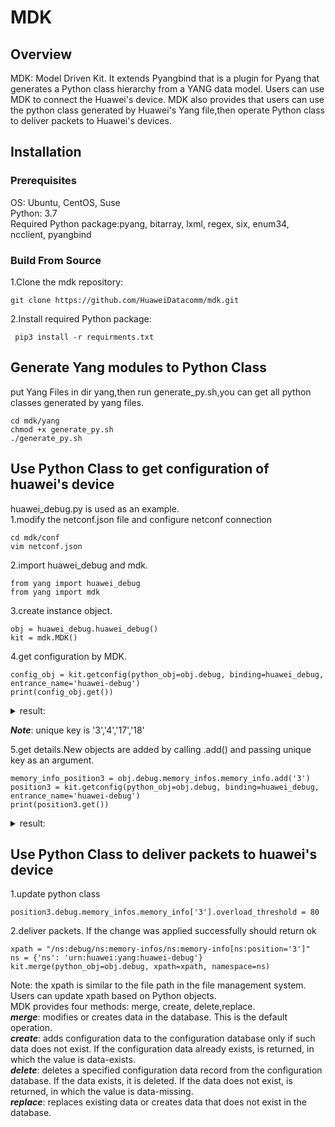 # **MDK**

## **Overview**
MDK: Model Driven Kit. It extends Pyangbind that  is a plugin for Pyang that generates a Python class hierarchy from a YANG data
model.  Users can use MDK to connect the Huawei's device. MDK also provides that users can use the python class
generated by Huawei's Yang file,then operate Python class to deliver packets to Huawei's devices. 

## **Installation**
### **Prerequisites**

OS: Ubuntu, CentOS, Suse  
Python: 3.7  
Required Python package:pyang, bitarray, lxml, regex, six, enum34, ncclient, pyangbind

### Build From Source  

1.Clone the mdk repository:
 ```
 git clone https://github.com/HuaweiDatacomm/mdk.git
 ```
2.Install required Python package:
```
 pip3 install -r requirments.txt
```

## Generate Yang modules to Python Class
put Yang Files in dir yang,then run generate_py.sh,you can get all python classes generated by yang files.

```
cd mdk/yang
chmod +x generate_py.sh
./generate_py.sh
```

## Use Python Class to get configuration of huawei's device
huawei_debug.py is used as an example.  
1.modify the netconf.json file and configure netconf connection
```
cd mdk/conf
vim netconf.json
```
2.import huawei_debug and mdk.
```
from yang import huawei_debug
from yang import mdk
```
3.create instance object.
```
obj = huawei_debug.huawei_debug() 
kit = mdk.MDK()
```
4.get configuration by MDK.

```
config_obj = kit.getconfig(python_obj=obj.debug, binding=huawei_debug, entrance_name='huawei-debug')
print(config_obj.get())
```
<details markdown="1">
<summary>result:</summary>
{'debug':
<br>{'cpu-infos': 
<br>{'cpu-info': 
<br>OrderedDict([
<br>('3', {'position': '3', 'overload-threshold': 90, 'unoverload-threshold': 75, 'interval': 8, 'index': 0, 'system-cpu-usage': 0, 'monitor-number': 0, 'monitor-cycle': 0, 'overload-state-change-time': '', 'current-overload-state': ''}), 
<br>('4', {'position': '4', 'overload-threshold': 90, 'unoverload-threshold': 75, 'interval': 8, 'index': 0, 'system-cpu-usage': 0, 'monitor-number': 0, 'monitor-cycle': 0, 'overload-state-change-time': '', 'current-overload-state': ''}), 
<br>('17', {'position': '17', 'overload-threshold': 90, 'unoverload-threshold': 75, 'interval': 8, 'index': 0, 'system-cpu-usage': 0, 'monitor-number': 0, 'monitor-cycle': 0, 'overload-state-change-time': '', 'current-overload-state': ''}), 
<br>('18', {'position': '18', 'overload-threshold': 90, 'unoverload-threshold': 75, 'interval': 8, 'index': 0, 'system-cpu-usage': 0, 'monitor-number': 0, 'monitor-cycle': 0, 'overload-state-change-time': '', 'current-overload-state': ''})])}, 
<br>'memory-infos': 
<br>{'memory-info': 
<br>OrderedDict([
<br>('3', {'position': '3', 'overload-threshold': 95, 'unoverload-threshold': 75, 'memreli-notice-threshold': 85, 'memreli-overload-threshold': 95, 'index': 0, 'os-memory-total': 0, 'os-memory-use': 0, 'os-memory-free': 0, 'os-memory-usage': 0, 'do-memory-total': 0, 'do-memory-use': 0, 'do-memory-free': 0, 'do-memory-usage': 0, 'simple-memory-total': 0, 'simple-memory-use': 0, 'simple-memory-free': 0, 'simple-memory-usage': 0, 'overload-state-change-time': '', 'current-overload-state': ''}), 
<br>('4', {'position': '4', 'overload-threshold': 95, 'unoverload-threshold': 75, 'memreli-notice-threshold': 85, 'memreli-overload-threshold': 95, 'index': 0, 'os-memory-total': 0, 'os-memory-use': 0, 'os-memory-free': 0, 'os-memory-usage': 0, 'do-memory-total': 0, 'do-memory-use': 0, 'do-memory-free': 0, 'do-memory-usage': 0, 'simple-memory-total': 0, 'simple-memory-use': 0, 'simple-memory-free': 0, 'simple-memory-usage': 0, 'overload-state-change-time': '', 'current-overload-state': ''}), 
<br>('17', {'position': '17', 'overload-threshold': 95, 'unoverload-threshold': 75, 'memreli-notice-threshold': 85, 'memreli-overload-threshold': 95, 'index': 0, 'os-memory-total': 0, 'os-memory-use': 0, 'os-memory-free': 0, 'os-memory-usage': 0, 'do-memory-total': 0, 'do-memory-use': 0, 'do-memory-free': 0, 'do-memory-usage': 0, 'simple-memory-total': 0, 'simple-memory-use': 0, 'simple-memory-free': 0, 'simple-memory-usage': 0, 'overload-state-change-time': '', 'current-overload-state': ''}), 
<br>('18', {'position': '18', 'overload-threshold': 95, 'unoverload-threshold': 75, 'memreli-notice-threshold': 85, 'memreli-overload-threshold': 95, 'index': 0, 'os-memory-total': 0, 'os-memory-use': 0, 'os-memory-free': 0, 'os-memory-usage': 0, 'do-memory-total': 0, 'do-memory-use': 0, 'do-memory-free': 0, 'do-memory-usage': 0, 'simple-memory-total': 0, 'simple-memory-use': 0, 'simple-memory-free': 0, 'simple-memory-usage': 0, 'overload-state-change-time': '', 'current-overload-state': ''})])}, 
<br>'resouce-reliability': {'memory-reliability': {'enable': False}, 'memory-reliability-switchover-threshold': {'threshold': 70}, 'flow-control-message-reliability': {'enable': True}}, 
<br>'service-cpu-infos': {'service-cpu-info': OrderedDict()}, 'board-resouce-states': {'board-resouce-state': OrderedDict()}}}
</details>

***Note***: unique key is '3','4','17','18'

5.get details.New objects are added by calling .add() and passing unique key as an argument.
```
memory_info_position3 = obj.debug.memory_infos.memory_info.add('3')
position3 = kit.getconfig(python_obj=obj.debug, binding=huawei_debug, entrance_name='huawei-debug')
print(position3.get())
```
<details markdown="1">
<summary>result:</summary>
{'debug': 
<br>{'cpu-infos': 
<br>{'cpu-info': OrderedDict()}, 
<br>'memory-infos': 
<br>{'memory-info': 
<br>OrderedDict([
<br>('3', {'position': '3', 'overload-threshold': 95, 'unoverload-threshold': 75, 'memreli-notice-threshold': 85, 'memreli-overload-threshold': 95, 'index': 0, 'os-memory-total': 0, 'os-memory-use': 0, 'os-memory-free': 0, 'os-memory-usage': 0, 'do-memory-total': 0, 'do-memory-use': 0, 'do-memory-free': 0, 'do-memory-usage': 0, 'simple-memory-total': 0, 'simple-memory-use': 0, 'simple-memory-free': 0, 'simple-memory-usage': 0, 'overload-state-change-time': '', 'current-overload-state': ''})])}, 'resouce-reliability': {'memory-reliability': {'enable': False}, 'memory-reliability-switchover-threshold': {'threshold': 0}, 'flow-control-message-reliability': {'enable': True}}, 'service-cpu-infos': {'service-cpu-info': OrderedDict()}, 'board-resouce-states': {'board-resouce-state': OrderedDict()}}}

</details>

## Use Python Class to deliver packets to huawei's device
1.update python class
```
position3.debug.memory_infos.memory_info['3'].overload_threshold = 80
```
2.deliver packets. If the change was applied successfully should return ok 
```
xpath = "/ns:debug/ns:memory-infos/ns:memory-info[ns:position='3']"
ns = {'ns': 'urn:huawei:yang:huawei-debug'}
kit.merge(python_obj=obj.debug, xpath=xpath, namespace=ns)
```
Note: the xpath is similar to the file path in the file management system. Users can update xpath based on Python objects.  
MDK provides four methods: merge, create, delete,replace.  
***merge***: modifies or creates data in the database. This is the default operation.  
***create***: adds configuration data to the configuration database only if such data does not exist. If the configuration data already exists, is returned, in which the value is data-exists.  
***delete***: deletes a specified configuration data record from the configuration database. If the data exists, it is deleted. If the data does not exist, is returned, in which the value is data-missing.  
***replace***: replaces existing data or creates data that does not exist in the database.
